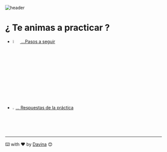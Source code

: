 


![header](https://capsule-render.vercel.app/api?type=waving&color=auto&height=260&section=header&text=1ª%20práctica%20con%20GIT&fontSize=90&animation=fadeIn&fontAlignY=38&desc=Davina%20Medina&descAlignY=61&descAlign=87)





 # ¿ Te animas a practicar ?



- [ <img style={ width=5%}  src="https://media2.giphy.com/media/kH6CqYiquZawmU1HI6/100.webp?cid=ecf05e478zxp28r8p8rokltevsxwnhlry8ehgenf50l3k7p8&rid=100.webp&ct=g" alt="alt text" title="GIT"/>
...Pasos a seguir ](./practicaGit.pdf) 

- [   <img style={ width=2%}  src="https://media0.giphy.com/media/du3J3cXyzhj75IOgvA/200.webp?cid=ecf05e47la3hapez3v3flf85kzah2ev2u3n76pjdicmx2rx9&rid=200.webp&ct=g" alt="alt text" title="GIT"/>... Respuestas de la práctica](./readme-respuestas.md)

__________
  ⌨️ with ❤️ by [Davina](https://www.linkedin.com/in/davinamedina/) 😊
